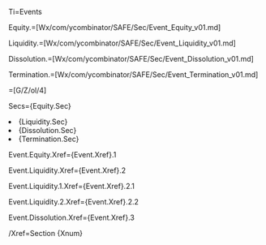 Ti=Events

Equity.=[Wx/com/ycombinator/SAFE/Sec/Event_Equity_v01.md]

Liquidity.=[Wx/com/ycombinator/SAFE/Sec/Event_Liquidity_v01.md]

Dissolution.=[Wx/com/ycombinator/SAFE/Sec/Event_Dissolution_v01.md]

Termination.=[Wx/com/ycombinator/SAFE/Sec/Event_Termination_v01.md]

=[G/Z/ol/4]

Secs={Equity.Sec}<li>{Liquidity.Sec}<li>{Dissolution.Sec}<li>{Termination.Sec}

Event.Equity.Xref={Event.Xref}.1

Event.Liquidity.Xref={Event.Xref}.2

Event.Liquidity.1.Xref={Event.Xref}.2.1

Event.Liquidity.2.Xref={Event.Xref}.2.2

Event.Dissolution.Xref={Event.Xref}.3

/Xref=Section {Xnum}